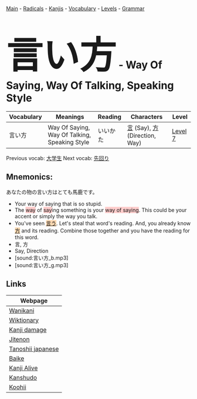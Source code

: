 <style> bigfont {font-size: 100px}</style>
[Main](../README.md) -
[Radicals](../radicals.md) -
[Kanjis](../kanjis.md) -
[Vocabulary](../vocabulary.md) -
[Levels](../levels.md) -
[Grammar](../grammar.md)
# <bigfont> 言い方</bigfont> - Way Of Saying, Way Of Talking, Speaking Style 

| Vocabulary | Meanings | Reading | Characters | Level |
| --- | --- | --- | --- | --- |
| 言い方 | Way Of Saying, Way Of Talking, Speaking Style | いいかた |  [言](../kanjis/言.md) (Say), [方](../kanjis/方.md) (Direction, Way) | [Level 7](../levels/wk_level7.md) |

Previous vocab: [大学生](大学生.md) Next vocab: [先回り](先回り.md) 

## Mnemonics:
あなたの物の言い方はとても馬鹿です。
* Your way of saying that is so stupid.
* The <span style="background-color:#ffcccb"> way</span> of <span style="background-color:#ffcccb"> say</span>ing something is your <span style="background-color:#ffcccb"> way of saying</span>. This could be your accent or simply the way you talk.
* You've seen <span style="background-color:#fed8b1"> [言う](https://jisho.org/search/言う)</span>. Let's steal that word's reading. And, you already know <span style="background-color:#fed8b1"> [方](https://jisho.org/search/方)</span> and its reading. Combine those together and you have the reading for this word.
* 言, 方
* Say, Direction
* [sound:言い方_b.mp3]
* [sound:言い方_g.mp3]


## Links 

| Webpage |
| --- |
| [Wanikani          ](https://www.wanikani.com/kanji/言い方) |
| [Wiktionary        ](https://en.wiktionary.org/wiki/言い方) |
| [Kanji damage      ](http://www.kanjidamage.com/kanji/search?utf8=✓&q=言い方) |
| [Jitenon           ](https://jitenon.com/kanji/言い方) |
| [Tanoshii japanese ](https://www.tanoshiijapanese.com/dictionary/kanji.cfm?k=言い方) |
| [Baike             ](https://baike.baidu.com/item/言い方) |
| [Kanji Alive       ](https://app.kanjialive.com/言い方) |
| [Kanshudo          ](https://www.kanshudo.com/searchmn?q=言い方) |
| [Koohii            ](https://kanji.koohii.com/study/kanji/言い方) |
